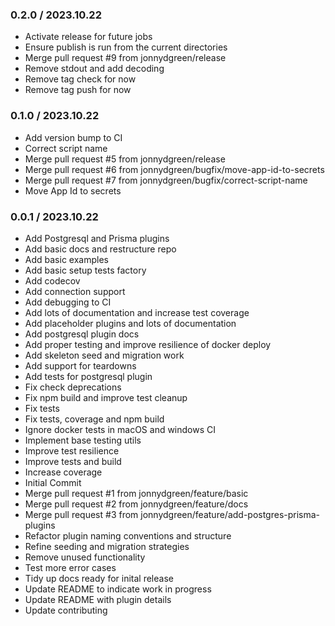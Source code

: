 ### 0.2.0 / 2023.10.22

- Activate release for future jobs
- Ensure publish is run from the current directories
- Merge pull request #9 from jonnydgreen/release
- Remove stdout and add decoding
- Remove tag check for now
- Remove tag push for now

### 0.1.0 / 2023.10.22

- Add version bump to CI
- Correct script name
- Merge pull request #5 from jonnydgreen/release
- Merge pull request #6 from jonnydgreen/bugfix/move-app-id-to-secrets
- Merge pull request #7 from jonnydgreen/bugfix/correct-script-name
- Move App Id to secrets

### 0.0.1 / 2023.10.22

- Add Postgresql and Prisma plugins
- Add basic docs and restructure repo
- Add basic examples
- Add basic setup tests factory
- Add codecov
- Add connection support
- Add debugging to CI
- Add lots of documentation and increase test coverage
- Add placeholder plugins and lots of documentation
- Add postgresql plugin docs
- Add proper testing and improve resilience of docker deploy
- Add skeleton seed and migration work
- Add support for teardowns
- Add tests for postgresql plugin
- Fix check deprecations
- Fix npm build and improve test cleanup
- Fix tests
- Fix tests, coverage and npm build
- Ignore docker tests in macOS and windows CI
- Implement base testing utils
- Improve test resilience
- Improve tests and build
- Increase coverage
- Initial Commit
- Merge pull request #1 from jonnydgreen/feature/basic
- Merge pull request #2 from jonnydgreen/feature/docs
- Merge pull request #3 from jonnydgreen/feature/add-postgres-prisma-plugins
- Refactor plugin naming conventions and structure
- Refine seeding and migration strategies
- Remove unused functionality
- Test more error cases
- Tidy up docs ready for inital release
- Update README to indicate work in progress
- Update README with plugin details
- Update contributing
